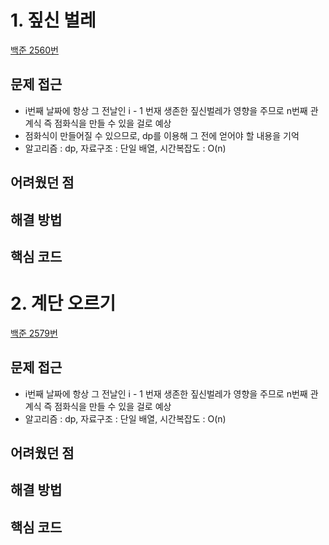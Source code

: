 # 1. 짚신 벌레

[백준 2560번](https://www.acmicpc.net/problem/2560)

## 문제 접근
* i번째 날짜에 항상 그 전날인 i - 1 번재 생존한 짚신벌레가 영향을 주므로 n번째 관계식 즉 점화식을 만들 수 있을 걸로 예상
* 점화식이 만들어질 수 있으므로, dp를 이용해 그 전에 얻어야 할 내용을 기억
* 알고리즘 : dp, 자료구조 : 단일 배열, 시간복잡도 : O(n)

## 어려웠던 점

## 해결 방법

## 핵심 코드


# 2. 계단 오르기

[백준 2579번](https://www.acmicpc.net/problem/2579)

## 문제 접근
* i번째 날짜에 항상 그 전날인 i - 1 번재 생존한 짚신벌레가 영향을 주므로 n번째 관계식 즉 점화식을 만들 수 있을 걸로 예상
* 알고리즘 : dp, 자료구조 : 단일 배열, 시간복잡도 : O(n)

## 어려웠던 점

## 해결 방법

## 핵심 코드
